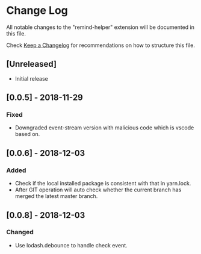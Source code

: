 # Change Log
All notable changes to the "remind-helper" extension will be documented in this file.

Check [Keep a Changelog](http://keepachangelog.com/) for recommendations on how to structure this file.

## [Unreleased]
- Initial release

## [0.0.5] - 2018-11-29
### Fixed
- Downgraded event-stream version with malicious code which is vscode based on.

## [0.0.6] - 2018-12-03
### Added
- Check if the local installed package is consistent with that in yarn.lock.
- After GIT operation will auto check whether the current branch has merged the latest master branch.

## [0.0.8] - 2018-12-03
### Changed
- Use lodash.debounce to handle check event.